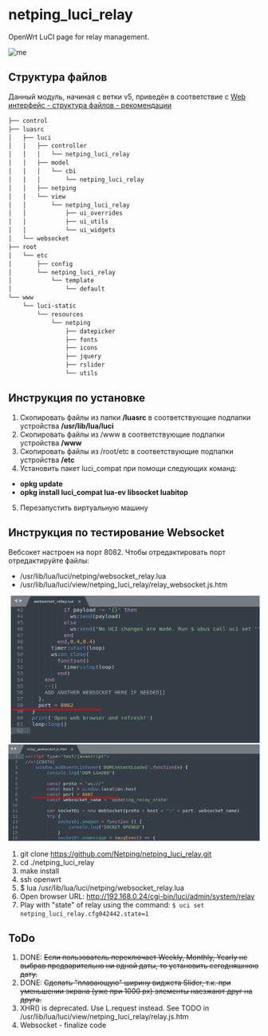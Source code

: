 # netping_luci_relay

OpenWrt LuCI page for relay management.

![me](https://github.com/Netping/netping_luci_relay/blob/v4/control/screenshot_animated.gif)

## Структура файлов

Данный модуль, начиная с ветки v5, приведён в соответствие с [Web интерфейс - структура файлов - рекомендации](https://netping.atlassian.net/wiki/spaces/PROJ/pages/2728821288/Web+-+LuCI)

```bash
├── control
├── luasrc
│   ├── luci
│   │   ├── controller
│   │   │   └── netping_luci_relay
│   │   ├── model
│   │   │   └── cbi
│   │   │       └── netping_luci_relay
│   │   ├── netping
│   │   └── view
│   │       └── netping_luci_relay
│   │           ├── ui_overrides
│   │           ├── ui_utils
│   │           └── ui_widgets
│   └── websocket
├── root
│   └── etc
│       ├── config
│       └── netping_luci_relay
│           └── template
│               └── default
└── www
    └── luci-static
        └── resources
            └── netping
                ├── datepicker
                ├── fonts
                ├── icons
                ├── jquery
                ├── rslider
                └── utils

```

## Инструкция по установке

1. Скопировать файлы из папки **/luasrc** в соответствующие подпапки устройства **/usr/lib/lua/luci**
2. Скопировать файлы из /www в соответствующие подпапки устройства **/www**
3. Скопировать файлы из /root/etc в соответствующие подпапки устройства **/etc**
4. Установить пакет luci_compat при помощи следующих команд:
* **opkg update**
* **opkg install luci_compat lua-ev libsocket luabitop**
5. Перезапустить виртуальную машину

## Инструкция по тестирование Websocket

Вебсокет настроен на порт 8082. Чтобы отредактировать порт отредактируйте файлы:
* /usr/lib/lua/luci/netping/websocket_relay.lua
* /usr/lib/lua/luci/view/netping_luci_relay/relay_websocket.js.htm

![me](https://github.com/Netping/netping_luci_relay/blob/v5/wsport_lua.png)
![me](https://github.com/Netping/netping_luci_relay/blob/v5/wsport_js.png)



1. git clone https://github.com/Netping/netping_luci_relay.git
2. cd ./netping_luci_relay
3. make install
4. ssh openwrt
5. $ lua /usr/lib/lua/luci/netping/websocket_relay.lua
6. Open browser URL: http://192.168.0.24/cgi-bin/luci/admin/system/relay
7. Play with "state" of relay using the command:
```$ uci set netping_luci_relay.cfg042442.state=1```

## ToDo

1. DONE: ~~Если пользователь переключает Weekly, Monthly, Yearly не выбрав предварительно ни одной даты, то установить сегодняшнюю дату.~~
2. DONE: ~~Сделать "плавающую" ширину виджета Slider, т.к. при уменьшении экрана (уже при 1000 px) элементы наезжают друг на друга.~~
3. XHR() is deprecated. Use L.request instead. See TODO in /usr/lib/lua/luci/view/netping_luci_relay/relay.js.htm
4. Websocket - finalize code

